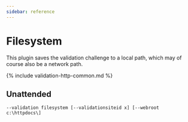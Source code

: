 ```yaml
---
sidebar: reference
---
```


# Filesystem
This plugin saves the validation challenge to a local path, which may of course also be a network path.

{% include validation-http-common.md %}

## Unattended 
`--validation filesystem [--validationsiteid x] [--webroot c:\httpdocs\]`